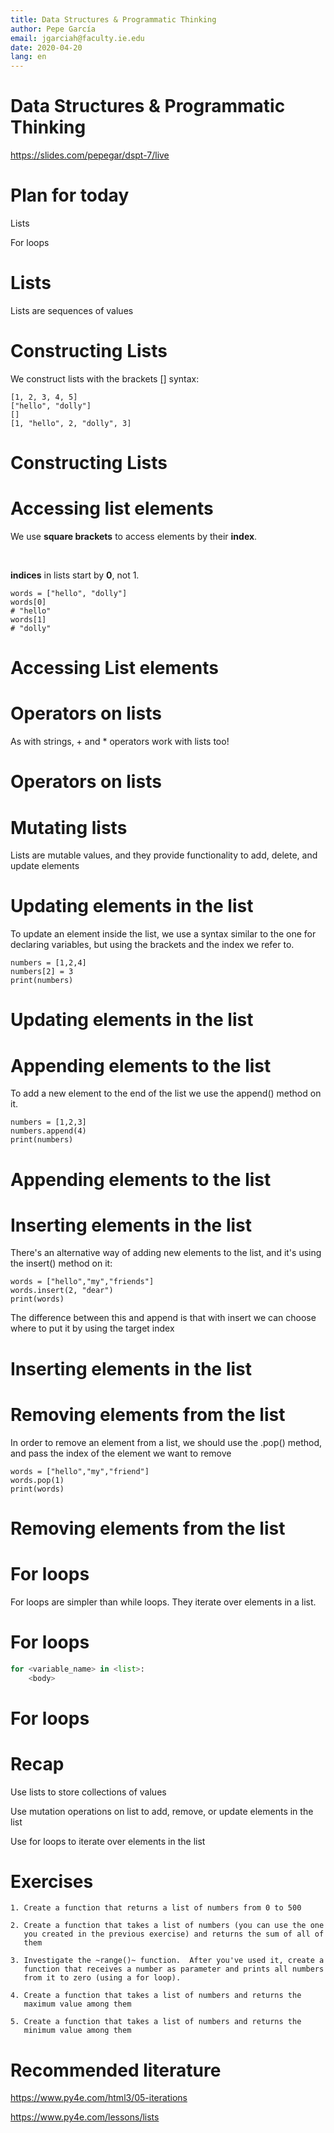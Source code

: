 ```yaml
---
title: Data Structures & Programmatic Thinking
author: Pepe García
email: jgarciah@faculty.ie.edu
date: 2020-04-20
lang: en
---
```


Data Structures & Programmatic Thinking
=======================================

https://slides.com/pepegar/dspt-7/live

Plan for today
==============

Lists

For loops

Lists
=====

Lists are sequences of values


Constructing Lists
==================

We construct lists with the brackets \[\] syntax:

    [1, 2, 3, 4, 5]
    ["hello", "dolly"]
    []
    [1, "hello", 2, "dolly", 3]

Constructing Lists
==================

Accessing list elements
=======================

We use **square brackets** to access elements by their **index**.

 

**indices** in lists start by **0**, not 1.

    words = ["hello", "dolly"]
    words[0]
    # "hello"
    words[1]
    # "dolly"

Accessing List elements
=======================

Operators on lists
==================

As with strings, + and \* operators work with lists too!

Operators on lists
==================

Mutating lists
==============

Lists are mutable values, and they provide functionality to add, delete,
and update elements

Updating elements in the list
=============================

To update an element inside the list, we use a syntax similar to the one
for declaring variables, but using the brackets and the index we refer
to.

    numbers = [1,2,4]
    numbers[2] = 3
    print(numbers)

Updating elements in the list
=============================

Appending elements to the list
==============================

To add a new element to the end of the list we use the append() method
on it.

    numbers = [1,2,3]
    numbers.append(4)
    print(numbers)

Appending elements to the list
==============================

Inserting elements in the list
==============================

There\'s an alternative way of adding new elements to the list, and
it\'s using the insert() method on it:

    words = ["hello","my","friends"]
    words.insert(2, "dear")
    print(words)

The difference between this and append is that with insert we can choose
where to put it by using the target index

Inserting elements in the list
==============================

Removing elements from the list
===============================

In order to remove an element from a list, we should use the .pop()
method, and pass the index of the element we want to remove

    words = ["hello","my","friend"]
    words.pop(1)
    print(words)

Removing elements from the list
===============================

For loops
=========

For loops are simpler than while loops. They iterate over elements in a
list.

For loops
=========

```python
for <variable_name> in <list>:
    <body>
```

For loops
=========

Recap
=====

Use lists to store collections of values

Use mutation operations on list to add, remove, or update elements in
the list

Use for loops to iterate over elements in the list

Exercises
=========

``` {.lsl}
1. Create a function that returns a list of numbers from 0 to 500

2. Create a function that takes a list of numbers (you can use the one
   you created in the previous exercise) and returns the sum of all of
   them

3. Investigate the ~range()~ function.  After you've used it, create a
   function that receives a number as parameter and prints all numbers
   from it to zero (using a for loop).

4. Create a function that takes a list of numbers and returns the
   maximum value among them

5. Create a function that takes a list of numbers and returns the
   minimum value among them
```

Recommended literature
======================

<https://www.py4e.com/html3/05-iterations>

<https://www.py4e.com/lessons/lists>
